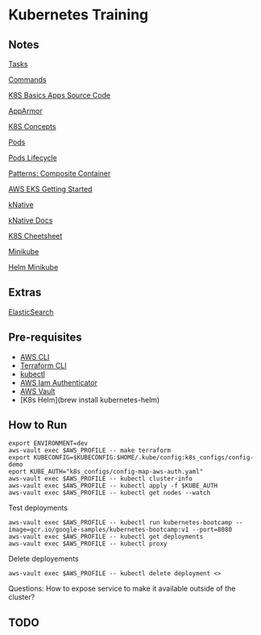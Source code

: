 # Kubernetes Training

## Notes

[Tasks](https://kubernetes.io/docs/tasks/)

[Commands](https://kubernetes.io/docs/reference/kubectl/overview/#custom-columns)

[K8S Basics Apps Source Code](https://github.com/kubernetes/website/tree/master/content/en/docs/tutorials)

[AppArmor](https://github.com/kubernetes/website/blob/master/content/en/docs/tutorials/clusters/apparmor.md)

[K8S Concepts](https://kubernetes.io/docs/concepts/)

[Pods](https://kubernetes.io/docs/concepts/workloads/pods/pod/#durability-of-pods-or-lack-thereof)

[Pods Lifecycle](https://kubernetes.io/docs/concepts/workloads/pods/pod-lifecycle/)

[Patterns: Composite Container](https://kubernetes.io/blog/2015/06/the-distributed-system-toolkit-patterns/)

[AWS EKS Getting Started](https://docs.aws.amazon.com/eks/latest/userguide/getting-started.html)

[kNative](https://github.com/knative/docs/blob/master/install/Knative-with-Minikube.md)

[kNative Docs](https://github.com/knative/docs)

[K8S Cheetsheet](https://kubernetes.io/docs/reference/kubectl/cheatsheet/)

[Minikube](https://continuous.lu/2017/04/28/minikube-and-helm-kubernetes-package-manager/)

[Helm Minikube](https://medium.com/@anthonyganga/getting-started-with-helm-tiller-in-kubernetes-part-one-3250aa99c6ac)

## Extras

[ElasticSearch](https://github.com/knative/serving/tree/master/third_party/config/monitoring/elasticsearch)

## Pre-requisites

- [AWS CLI](https://docs.aws.amazon.com/cli/latest/userguide/installing.html)
- [Terraform CLI](https://www.terraform.io/intro/getting-started/install.html)
- [kubectl](https://kubernetes.io/docs/tasks/tools/install-kubectl/)
- [AWS Iam Authenticator](https://docs.aws.amazon.com/eks/latest/userguide/getting-started.html)
- [AWS Vault](https://github.com/99designs/aws-vault)
- [K8s Helm](brew install kubernetes-helm)

## How to Run

```
export ENVIRONMENT=dev
aws-vault exec $AWS_PROFILE -- make terraform
export KUBECONFIG=$KUBECONFIG:$HOME/.kube/config:k8s_configs/config-demo
eport KUBE_AUTH="k8s_configs/config-map-aws-auth.yaml"
aws-vault exec $AWS_PROFILE -- kubectl cluster-info
aws-vault exec $AWS_PROFILE -- kubectl apply -f $KUBE_AUTH
aws-vault exec $AWS_PROFILE -- kubectl get nodes --watch
```

Test deployments
```
aws-vault exec $AWS_PROFILE -- kubectl run kubernetes-bootcamp --image=gcr.io/google-samples/kubernetes-bootcamp:v1 --port=8080
aws-vault exec $AWS_PROFILE -- kubectl get deployments
aws-vault exec $AWS_PROFILE -- kubectl proxy
```

Delete deployements
```
aws-vault exec $AWS_PROFILE -- kubectl delete deployment <>
```

Questions:
How to expose service to make it available outside of the cluster?


## TODO


